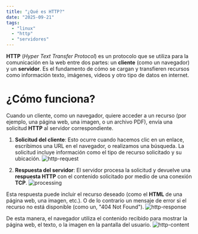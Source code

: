 ```yaml
---
title: "¿Qué es HTTP?"
date: "2025-09-21"
tags:
  - "linux"
  - "http"
  - "servidores"
---
```


**HTTP** (*Hyper Text Transfer Protocol*) es un protocolo que se utiliza para la comunicación en la web entre dos partes: un **cliente** (como un navegador) y un **servidor**.
Es el fundamento de cómo se cargan y transfieren recursos como información texto, imágenes, videos y otro tipo de datos en internet.

# ¿Cómo funciona?
Cuando un cliente, como un navegador, quiere acceder a un recurso (por ejemplo, una página web, una imagen, o un archivo PDF), envía una solicitud **HTTP** al servidor correspondiente.

1. **Solicitud del cliente**:
	Esto ocurre cuando hacemos clic en un enlace, escribimos una URL en el navegador, o realizamos una búsqueda.
	La solicitud incluye información como el tipo de recurso solicitado y su ubicación.
  ![http-request](https://github.com/user-attachments/assets/d6646baa-6c7e-4d35-b358-6683decd28e8)

1. **Respuesta del servidor**:
	El servidor procesa la solicitud y devuelve una **respuesta HTTP** con el contenido solicitado por medio de una conexión **TCP**.
  ![processing](https://github.com/user-attachments/assets/2efa5fab-3e18-44bd-87e1-4b7509d442eb)

  Esta respuesta puede incluir el recurso deseado (como el **HTML** de una página web, una imagen, etc.). 
	O de lo contrario un mensaje de error si el recurso no está disponible (como un, "404 Not Found").
	![http-response](https://github.com/user-attachments/assets/11ac4286-d427-43fb-a33d-1a684da3adac)


De esta manera, el navegador utiliza el contenido recibido para mostrar la página web, el texto, o la imagen en la pantalla del usuario.
![http-content](https://github.com/user-attachments/assets/4e640421-f0a1-4183-84af-7da7c041e137)

